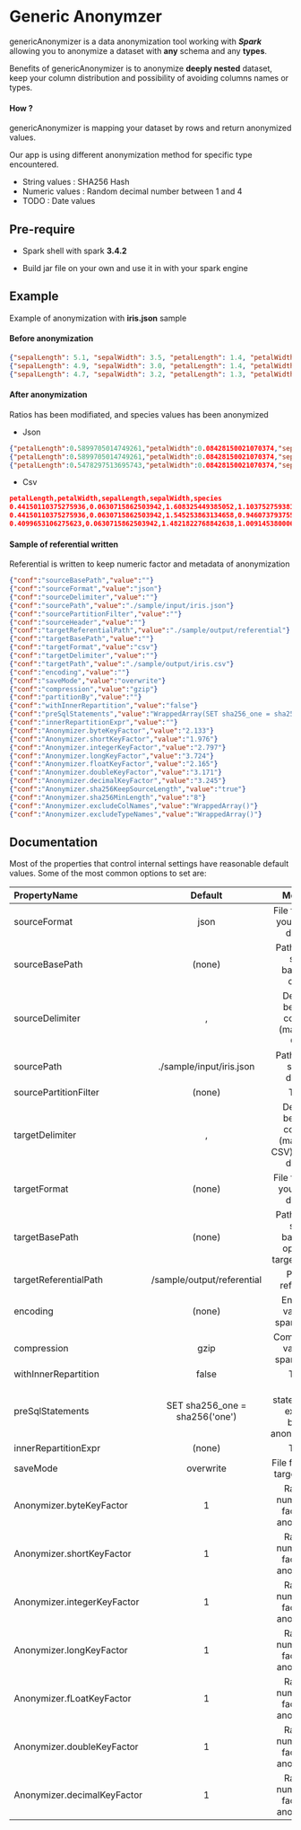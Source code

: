 # Generic Anonymzer

genericAnonymizer is a data anonymization tool working with ***Spark*** allowing you to anonymize a dataset with **any** schema and any **types**.

Benefits of genericAnonymizer is to anonymize **deeply nested** dataset, keep your column distribution and
possibility of avoiding columns names or types.

#### How ?

genericAnonymizer is mapping your dataset by rows and return anonymized values.

Our app is using different anonymization method for specific type encountered.

- String values : SHA256 Hash
- Numeric values : Random decimal number between 1 and 4
- TODO : Date values

## Pre-require

- Spark shell with spark **3.4.2**

- Build jar file on your own and use it in with your spark engine

## Example

Example of anonymization with **iris.json** sample

#### Before anonymization
```json
{"sepalLength": 5.1, "sepalWidth": 3.5, "petalLength": 1.4, "petalWidth": 0.2, "species": "setosa"},
{"sepalLength": 4.9, "sepalWidth": 3.0, "petalLength": 1.4, "petalWidth": 0.2, "species": "setosa"},
{"sepalLength": 4.7, "sepalWidth": 3.2, "petalLength": 1.3, "petalWidth": 0.2, "species": "setosa"},
```

#### After anonymization
Ratios has been modifiated, and species values has been anonymized
- Json
```json
{"petalLength":0.5899705014749261,"petalWidth":0.08428150021070374,"sepalLength":2.1491782553729455,"sepalWidth":1.4749262536873156,"species":"ef80075a"}
{"petalLength":0.5899705014749261,"petalWidth":0.08428150021070374,"sepalLength":2.0648967551622417,"sepalWidth":1.264222503160556,"species":"ef80075a"}
{"petalLength":0.5478297513695743,"petalWidth":0.08428150021070374,"sepalLength":1.9806152549515381,"sepalWidth":1.3485040033712599,"species":"ef80075a"}
```
- Csv
```json
petalLength,petalWidth,sepalLength,sepalWidth,species
0.44150110375275936,0.0630715862503942,1.608325449385052,1.1037527593818985,ef80075a
0.44150110375275936,0.0630715862503942,1.545253863134658,0.946073793755913,ef80075a
0.4099653106275623,0.0630715862503942,1.4821822768842638,1.0091453800063073,ef80075a
```

#### Sample of referential written 

Referential is written to keep numeric factor and metadata of anonymization
```json
{"conf":"sourceBasePath","value":""}
{"conf":"sourceFormat","value":"json"}
{"conf":"sourceDelimiter","value":""}
{"conf":"sourcePath","value":"./sample/input/iris.json"}
{"conf":"sourcePartitionFilter","value":""}
{"conf":"sourceHeader","value":""}
{"conf":"targetReferentialPath","value":"./sample/output/referential"}
{"conf":"targetBasePath","value":""}
{"conf":"targetFormat","value":"csv"}
{"conf":"targetDelimiter","value":""}
{"conf":"targetPath","value":"./sample/output/iris.csv"}
{"conf":"encoding","value":""}
{"conf":"saveMode","value":"overwrite"}
{"conf":"compression","value":"gzip"}
{"conf":"partitionBy","value":""}
{"conf":"withInnerRepartition","value":"false"}
{"conf":"preSqlStatements","value":"WrappedArray(SET sha256_one = sha256('one'))"}
{"conf":"innerRepartitionExpr","value":""}
{"conf":"Anonymizer.byteKeyFactor","value":"2.133"}
{"conf":"Anonymizer.shortKeyFactor","value":"1.976"}
{"conf":"Anonymizer.integerKeyFactor","value":"2.797"}
{"conf":"Anonymizer.longKeyFactor","value":"3.724"}
{"conf":"Anonymizer.floatKeyFactor","value":"2.165"}
{"conf":"Anonymizer.doubleKeyFactor","value":"3.171"}
{"conf":"Anonymizer.decimalKeyFactor","value":"3.245"}
{"conf":"Anonymizer.sha256KeepSourceLength","value":"true"}
{"conf":"Anonymizer.sha256MinLength","value":"8"}
{"conf":"Anonymizer.excludeColNames","value":"WrappedArray()"}
{"conf":"Anonymizer.excludeTypeNames","value":"WrappedArray()"}
```


## Documentation
Most of the properties that control internal settings have reasonable default values. Some of the most common options to set are:


| PropertyName                 | Default                        | Meaning                                                        | SinceVersion 
| :----                        | :--------:                     | :--------------:                                               | :-------:  
| sourceFormat                 | json                           | File format of your source dataset                             | 0.1    
| sourceBasePath               | (none)                         | Path of your spark basePath option                             | 0.1         
| sourceDelimiter              | ,                              | Delimiter between columns (mainly for CSV)                     | 0.1      
| sourcePath                   | ./sample/input/iris.json       | Path of your source dataset                                    | 0.1    
| sourcePartitionFilter        | (none)                         | TODO                                                           | 0.1         
| targetDelimiter              | ,                              | Delimiter between columns (mainly for CSV) of target dataset   | 0.1   
| targetFormat                 | (none)                         | File format of your target dataset                             | 0.1    
| targetBasePath               | (none)                         | Path of your spark basePath option of target dataset           | 0.1 
| targetReferentialPath        | /sample/output/referential     | Path of referential                                            | 0.1     
| encoding                     | (none)                         | Encoding value for spark option                                | 0.1     
| compression                  | gzip                           | Compression value for spark option                             | 0.1
| withInnerRepartition         | false                          | TODO                                                           | 0.1
| preSqlStatements             | SET sha256_one = sha256('one') | SQL statements to execute before anonymization                 | 0.1  
| innerRepartitionExpr         | (none)                         | TODO                                                           | 0.1     
| saveMode                     | overwrite                      | File format for target saving                                  | 0.1         
| Anonymizer.byteKeyFactor     | 1                              | Random number key factor for anonymizer                        | 0.1   
| Anonymizer.shortKeyFactor    | 1                              | Random number key factor for anonymizer                        | 0.1 
| Anonymizer.integerKeyFactor  | 1                              | Random number key factor for anonymizer                        | 0.1 
| Anonymizer.longKeyFactor     | 1                              | Random number key factor for anonymizer                        | 0.1 
| Anonymizer.fLoatKeyFactor    | 1                              | Random number key factor for anonymizer                        | 0.1 
| Anonymizer.doubleKeyFactor   | 1                              | Random number key factor for anonymizer                        | 0.1 
| Anonymizer.decimalKeyFactor  | 1                              | Random number key factor for anonymizer                        | 0.1 
